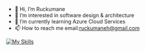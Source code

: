 - 👋 Hi, I’m Ruckumane
- 👀 I’m interested in software design & architecture
- 🌱 I’m currently learning Azure Cloud Services
- 📫 How to reach me email:ruckumaneh@gmail.com

[![My Skills](https://skillicons.dev/icons?i=js,html,css,azure,react&theme=light)](https://skillicons.dev)

<!---
rucks15/rucks15 is a ✨ special ✨ repository because its `README.md` (this file) appears on your GitHub profile.
You can click the Preview link to take a look at your changes.
--->
